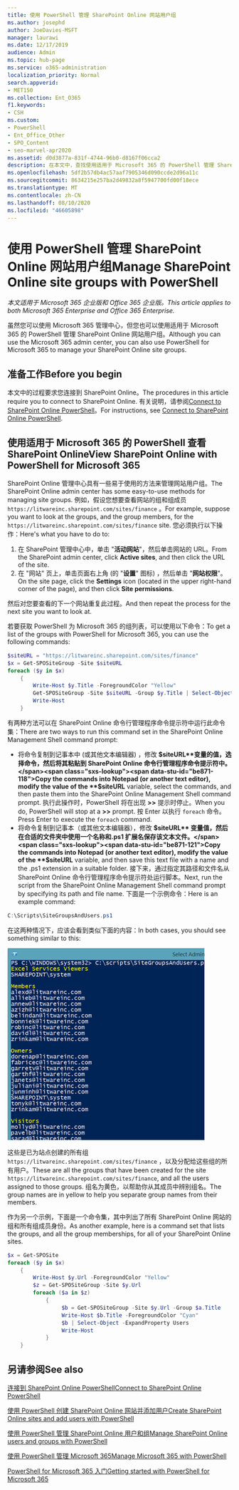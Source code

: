 ```yaml
---
title: 使用 PowerShell 管理 SharePoint Online 网站用户组
ms.author: josephd
author: JoeDavies-MSFT
manager: laurawi
ms.date: 12/17/2019
audience: Admin
ms.topic: hub-page
ms.service: o365-administration
localization_priority: Normal
search.appverid:
- MET150
ms.collection: Ent_O365
f1.keywords:
- CSH
ms.custom:
- PowerShell
- Ent_Office_Other
- SPO_Content
- seo-marvel-apr2020
ms.assetid: d0d3877a-831f-4744-96b0-d8167f06cca2
description: 在本文中，查找使用适用于 Microsoft 365 的 PowerShell 管理 SharePoint Online 网站用户组的过程。
ms.openlocfilehash: 5df2b57db4ac57aaf7905346d090ccde2d96a11c
ms.sourcegitcommit: 8634215e257ba2d49832a8f5947700fd00f18ece
ms.translationtype: MT
ms.contentlocale: zh-CN
ms.lasthandoff: 08/10/2020
ms.locfileid: "46605898"
---
```

# <a name="manage-sharepoint-online-site-groups-with-powershell"></a><span data-ttu-id="be871-103">使用 PowerShell 管理 SharePoint Online 网站用户组</span><span class="sxs-lookup"><span data-stu-id="be871-103">Manage SharePoint Online site groups with PowerShell</span></span>

<span data-ttu-id="be871-104">*本文适用于 Microsoft 365 企业版和 Office 365 企业版。*</span><span class="sxs-lookup"><span data-stu-id="be871-104">*This article applies to both Microsoft 365 Enterprise and Office 365 Enterprise.*</span></span>

<span data-ttu-id="be871-105">虽然您可以使用 Microsoft 365 管理中心，但您也可以使用适用于 Microsoft 365 的 PowerShell 管理 SharePoint Online 网站用户组。</span><span class="sxs-lookup"><span data-stu-id="be871-105">Although you can use the Microsoft 365 admin center, you can also use PowerShell for Microsoft 365 to manage your SharePoint Online site groups.</span></span>

## <a name="before-you-begin"></a><span data-ttu-id="be871-106">准备工作</span><span class="sxs-lookup"><span data-stu-id="be871-106">Before you begin</span></span>

<span data-ttu-id="be871-107">本文中的过程要求您连接到 SharePoint Online。</span><span class="sxs-lookup"><span data-stu-id="be871-107">The procedures in this article require you to connect to SharePoint Online.</span></span> <span data-ttu-id="be871-108">有关说明，请参阅[Connect to SharePoint Online PowerShell](https://docs.microsoft.com/powershell/sharepoint/sharepoint-online/connect-sharepoint-online?view=sharepoint-ps)。</span><span class="sxs-lookup"><span data-stu-id="be871-108">For instructions, see [Connect to SharePoint Online PowerShell](https://docs.microsoft.com/powershell/sharepoint/sharepoint-online/connect-sharepoint-online?view=sharepoint-ps).</span></span>

## <a name="view-sharepoint-online-with-powershell-for-microsoft-365"></a><span data-ttu-id="be871-109">使用适用于 Microsoft 365 的 PowerShell 查看 SharePoint Online</span><span class="sxs-lookup"><span data-stu-id="be871-109">View SharePoint Online with PowerShell for Microsoft 365</span></span>

<span data-ttu-id="be871-110">SharePoint Online 管理中心具有一些易于使用的方法来管理网站用户组。</span><span class="sxs-lookup"><span data-stu-id="be871-110">The SharePoint Online admin center has some easy-to-use methods for managing site groups.</span></span> <span data-ttu-id="be871-111">例如，假设您想要查看网站的组和组成员 `https://litwareinc.sharepoint.com/sites/finance` 。</span><span class="sxs-lookup"><span data-stu-id="be871-111">For example, suppose you want to look at the groups, and the group members, for the `https://litwareinc.sharepoint.com/sites/finance` site.</span></span> <span data-ttu-id="be871-112">您必须执行以下操作：</span><span class="sxs-lookup"><span data-stu-id="be871-112">Here's what you have to do to:</span></span>

1. <span data-ttu-id="be871-113">在 SharePoint 管理中心中，单击 "**活动网站**"，然后单击网站的 URL。</span><span class="sxs-lookup"><span data-stu-id="be871-113">From the SharePoint admin center, click **Active sites**, and then click the URL of the site.</span></span>
2. <span data-ttu-id="be871-114">在 "网站" 页上，单击页面右上角 (的 "**设置**" 图标) ，然后单击 "**网站权限**"。</span><span class="sxs-lookup"><span data-stu-id="be871-114">On the site page, click the **Settings** icon (located in the upper right-hand corner of the page), and then click **Site permissions**.</span></span>

<span data-ttu-id="be871-115">然后对您要查看的下一个网站重复此过程。</span><span class="sxs-lookup"><span data-stu-id="be871-115">And then repeat the process for the next site you want to look at.</span></span>

<span data-ttu-id="be871-116">若要获取 PowerShell 为 Microsoft 365 的组列表，可以使用以下命令：</span><span class="sxs-lookup"><span data-stu-id="be871-116">To get a list of the groups with PowerShell for Microsoft 365, you can use the following commands:</span></span>

```powershell
$siteURL = "https://litwareinc.sharepoint.com/sites/finance"
$x = Get-SPOSiteGroup -Site $siteURL
foreach ($y in $x)
    {
        Write-Host $y.Title -ForegroundColor "Yellow"
        Get-SPOSiteGroup -Site $siteURL -Group $y.Title | Select-Object -ExpandProperty Users
        Write-Host
    }
```

<span data-ttu-id="be871-117">有两种方法可以在 SharePoint Online 命令行管理程序命令提示符中运行此命令集：</span><span class="sxs-lookup"><span data-stu-id="be871-117">There are two ways to run this command set in the SharePoint Online Management Shell command prompt:</span></span>

- <span data-ttu-id="be871-118">将命令复制到记事本中 (或其他文本编辑器) ，修改 **$siteURL**变量的值，选择命令，然后将其粘贴到 SharePoint Online 命令行管理程序命令提示符中。</span><span class="sxs-lookup"><span data-stu-id="be871-118">Copy the commands into Notepad (or another text editor), modify the value of the **$siteURL** variable, select the commands, and then paste them into the SharePoint Online Management Shell command prompt.</span></span> <span data-ttu-id="be871-119">执行此操作时，PowerShell 将在出现 **>>** 提示时停止。</span><span class="sxs-lookup"><span data-stu-id="be871-119">When you do, PowerShell will stop at a **>>** prompt.</span></span> <span data-ttu-id="be871-120">按 Enter 以执行 `foreach` 命令。</span><span class="sxs-lookup"><span data-stu-id="be871-120">Press Enter to execute the `foreach` command.</span></span><br/>
- <span data-ttu-id="be871-121">将命令复制到记事本（或其他文本编辑器），修改 **$siteURL** 变量值，然后在合适的文件夹中使用一个名称和.ps1 扩展名保存该文本文件。</span><span class="sxs-lookup"><span data-stu-id="be871-121">Copy the commands into Notepad (or another text editor), modify the value of the **$siteURL** variable, and then save this text file with a name and the .ps1 extension in a suitable folder.</span></span> <span data-ttu-id="be871-122">接下来，通过指定其路径和文件名从 SharePoint Online 命令行管理程序命令提示符处运行脚本。</span><span class="sxs-lookup"><span data-stu-id="be871-122">Next, run the script from the SharePoint Online Management Shell command prompt by specifying its path and file name.</span></span> <span data-ttu-id="be871-123">下面是一个示例命令：</span><span class="sxs-lookup"><span data-stu-id="be871-123">Here is an example command:</span></span>

```powershell
C:\Scripts\SiteGroupsAndUsers.ps1
```

<span data-ttu-id="be871-124">在这两种情况下，应该会看到类似下面的内容：</span><span class="sxs-lookup"><span data-stu-id="be871-124">In both cases, you should see something similar to this:</span></span>

![SharePoint Online 网站用户组](media/SPO-site-groups.png)

<span data-ttu-id="be871-126">这些是已为站点创建的所有组 `https://litwareinc.sharepoint.com/sites/finance` ，以及分配给这些组的所有用户。</span><span class="sxs-lookup"><span data-stu-id="be871-126">These are all the groups that have been created for the site `https://litwareinc.sharepoint.com/sites/finance`, and all the users assigned to those groups.</span></span> <span data-ttu-id="be871-127">组名为黄色，以帮助你从其成员中辨别组名。</span><span class="sxs-lookup"><span data-stu-id="be871-127">The group names are in yellow to help you separate group names from their members.</span></span>

<span data-ttu-id="be871-128">作为另一个示例，下面是一个命令集，其中列出了所有 SharePoint Online 网站的组和所有组成员身份。</span><span class="sxs-lookup"><span data-stu-id="be871-128">As another example, here is a command set that lists the groups, and all the group memberships, for all of your SharePoint Online sites.</span></span>

```powershell
$x = Get-SPOSite
foreach ($y in $x)
    {
        Write-Host $y.Url -ForegroundColor "Yellow"
        $z = Get-SPOSiteGroup -Site $y.Url
        foreach ($a in $z)
            {
                 $b = Get-SPOSiteGroup -Site $y.Url -Group $a.Title 
                 Write-Host $b.Title -ForegroundColor "Cyan"
                 $b | Select-Object -ExpandProperty Users
                 Write-Host
            }
    }
```
    
## <a name="see-also"></a><span data-ttu-id="be871-129">另请参阅</span><span class="sxs-lookup"><span data-stu-id="be871-129">See also</span></span>

[<span data-ttu-id="be871-130">连接到 SharePoint Online PowerShell</span><span class="sxs-lookup"><span data-stu-id="be871-130">Connect to SharePoint Online PowerShell</span></span>](https://docs.microsoft.com/powershell/sharepoint/sharepoint-online/connect-sharepoint-online?view=sharepoint-ps)

[<span data-ttu-id="be871-131">使用 PowerShell 创建 SharePoint Online 网站并添加用户</span><span class="sxs-lookup"><span data-stu-id="be871-131">Create SharePoint Online sites and add users with PowerShell</span></span>](create-sharepoint-sites-and-add-users-with-powershell.md)

[<span data-ttu-id="be871-132">使用 PowerShell 管理 SharePoint Online 用户和组</span><span class="sxs-lookup"><span data-stu-id="be871-132">Manage SharePoint Online users and groups with PowerShell</span></span>](manage-sharepoint-users-and-groups-with-powershell.md)

[<span data-ttu-id="be871-133">使用 PowerShell 管理 Microsoft 365</span><span class="sxs-lookup"><span data-stu-id="be871-133">Manage Microsoft 365 with PowerShell</span></span>](manage-office-365-with-office-365-powershell.md)
  
[<span data-ttu-id="be871-134">PowerShell for Microsoft 365 入门</span><span class="sxs-lookup"><span data-stu-id="be871-134">Getting started with PowerShell for Microsoft 365</span></span>](getting-started-with-office-365-powershell.md)

